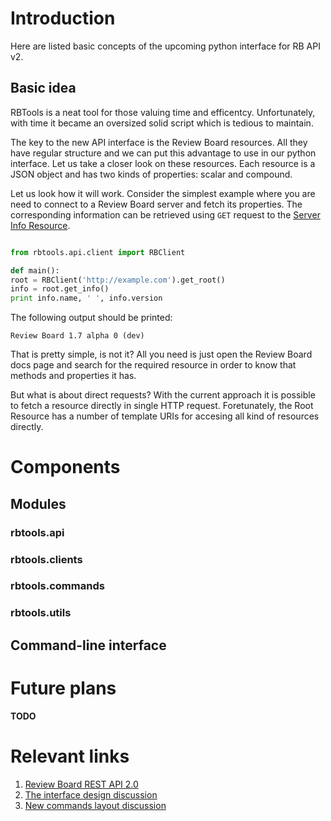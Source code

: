 # Introduction #

Here are listed basic concepts of the upcoming python interface for RB API v2.

## Basic idea ##

RBTools is a neat tool for those valuing time and efficentcy. Unfortunately, with time it became an oversized solid script which is tedious to maintain.

The key to the new API interface is the Review Board resources. All they have regular structure and we can put this advantage to use in our python interface. Let us take a closer look on these resources. Each resource is a JSON object and has two kinds of properties: scalar and compound.

Let us look how it will work. Consider the simplest example where you are need to connect to a Review Board server and fetch its properties. The corresponding information can be retrieved using `GET` request to the [Server Info Resource](http://www.reviewboard.org/docs/manual/dev/webapi/2.0/resources/server-info/).

```python

from rbtools.api.client import RBClient

def main():
root = RBClient('http://example.com').get_root()
info = root.get_info()
print info.name, ' ', info.version
```

The following output should be printed:

```
Review Board 1.7 alpha 0 (dev)
```

That is pretty simple, is not it? All you need is just open the Review Board docs page and search for the required resource in order to know that methods and properties it has.

But what is about direct requests? With the current approach it is possible to fetch a resource directly in single HTTP request. Foretunately, the Root Resource has a number of template URIs for accesing all kind of resources directly.

# Components #

## Modules ##

### rbtools.api ###

### rbtools.clients ###

### rbtools.commands ###

### rbtools.utils ###

## Command-line interface ##

# Future plans #

**TODO**

# Relevant links #

  1. [Review Board REST API 2.0](http://www.reviewboard.org/docs/manual/dev/webapi/#rest-api-2-0)
  1. [The interface design discussion](https://groups.google.com/d/topic/reviewboard-dev/HFm7rz4QE2k/discussion)
  1. [New commands layout discussion](https://groups.google.com/d/topic/reviewboard-dev/MLOFW3DqoaM/discussion)